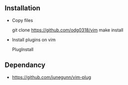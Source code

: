 Installation
------------
* Copy files

	git clone https://github.com/odg0318/vim
	make install

* Install plugins on vim

	PlugInstall

Dependancy
----------
* https://github.com/junegunn/vim-plug
